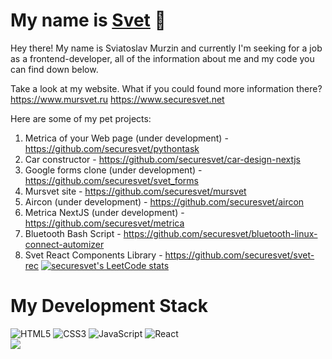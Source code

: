 # My name is <a href="http://www.mursvet.ru">Svet</a> 👋
Hey there! My name is Sviatoslav Murzin and currently I'm seeking for a job as a frontend-developer, all of the information about me and my code you can find down below.

Take a look at my website. What if you could found more information there? 
https://www.mursvet.ru
https://www.securesvet.net

Here are some of my pet projects:
1. Metrica of your Web page (under development) - https://github.com/securesvet/pythontask
2. Car constructor - https://github.com/securesvet/car-design-nextjs
3. Google forms clone (under development) - https://github.com/securesvet/svet_forms
4. Mursvet site - https://github.com/securesvet/mursvet
5. Aircon (under development) - https://github.com/securesvet/aircon
6. Metrica NextJS (under development) - https://github.com/securesvet/metrica
7. Bluetooth Bash Script - https://github.com/securesvet/bluetooth-linux-connect-automizer
8. Svet React Components Library - https://github.com/securesvet/svet-rec
[![securesvet's LeetCode stats](https://leetcode-stats-six.vercel.app/api?username=securesvet&theme=dark)](https://github.com/securesvet/leetcode-stats)

# My Development Stack
![HTML5](https://img.shields.io/badge/html5-%23E34F26.svg?style=for-the-badge&logo=html5&logoColor=white) ![CSS3](https://img.shields.io/badge/css3-%231572B6.svg?style=for-the-badge&logo=css3&logoColor=white) ![JavaScript](https://img.shields.io/badge/javascript-%23323330.svg?style=for-the-badge&logo=javascript&logoColor=%23F7DF1E) ![React](https://img.shields.io/badge/react-%2320232a.svg?style=for-the-badge&logo=react&logoColor=%2361DAFB)  <br />
![](https://komarev.com/ghpvc/?username=securesvet)
